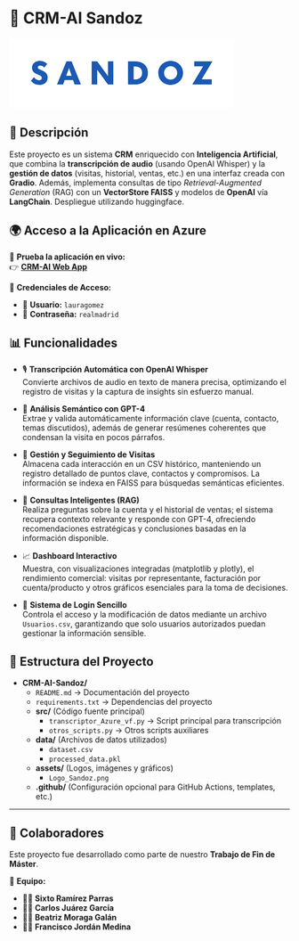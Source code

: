 # 🏥 CRM-AI Sandoz

![Logo del Proyecto](assests/Logo_Sandoz.png)

## 🚀 Descripción
Este proyecto es un sistema **CRM** enriquecido con **Inteligencia Artificial**, que combina la **transcripción de audio** (usando OpenAI Whisper) y la **gestión de datos** (visitas, historial, ventas, etc.) en una interfaz creada con **Gradio**. Además, implementa consultas de tipo _Retrieval-Augmented Generation_ (RAG) con un **VectorStore FAISS** y modelos de **OpenAI** vía **LangChain**. Despliegue utilizando huggingface. 


## 🌍 Acceso a la Aplicación en Azure  

🚀 **Prueba la aplicación en vivo:**  
👉 [**CRM-AI Web App**](https://huggingface.co/spaces/sixtorapa/CRM-AI-SANDOZ)  

🔐 **Credenciales de Acceso:**  
- 👤 **Usuario:** `lauragomez`  
- 🔑 **Contraseña:** `realmadrid` 


## 📊 Funcionalidades

- 🎙️ **Transcripción Automática con OpenAI Whisper**  
  Convierte archivos de audio en texto de manera precisa, optimizando el registro de visitas y la captura de insights sin esfuerzo manual.

- 🧠 **Análisis Semántico con GPT-4**  
  Extrae y valida automáticamente información clave (cuenta, contacto, temas discutidos), además de generar resúmenes coherentes que condensan la visita en pocos párrafos.

- 📂 **Gestión y Seguimiento de Visitas**  
  Almacena cada interacción en un CSV histórico, manteniendo un registro detallado de puntos clave, contactos y compromisos. La información se indexa en FAISS para búsquedas semánticas eficientes.

- 🤝 **Consultas Inteligentes (RAG)**  
  Realiza preguntas sobre la cuenta y el historial de ventas; el sistema recupera contexto relevante y responde con GPT-4, ofreciendo recomendaciones estratégicas y conclusiones basadas en la información disponible.

- 📈 **Dashboard Interactivo**  
  Muestra, con visualizaciones integradas (matplotlib y plotly), el rendimiento comercial: visitas por representante, facturación por cuenta/producto y otros gráficos esenciales para la toma de decisiones.

- 🔐 **Sistema de Login Sencillo**  
  Controla el acceso y la modificación de datos mediante un archivo `Usuarios.csv`, garantizando que solo usuarios autorizados puedan gestionar la información sensible.


## 📂 Estructura del Proyecto


- **CRM-AI-Sandoz/**
  - `README.md` → Documentación del proyecto
  - `requirements.txt` → Dependencias del proyecto
  - **src/** (Código fuente principal)
    - `transcriptor_Azure_vf.py` → Script principal para transcripción
    - `otros_scripts.py` → Otros scripts auxiliares
  - **data/** (Archivos de datos utilizados)
    - `dataset.csv`
    - `processed_data.pkl`
  - **assets/** (Logos, imágenes y gráficos)
    - `Logo_Sandoz.png`
  - **.github/** (Configuración opcional para GitHub Actions, templates, etc.)

---

## 👥 Colaboradores  

Este proyecto fue desarrollado como parte de nuestro **Trabajo de Fin de Máster**.  

🔹 **Equipo:**  
- 🧑‍💻 **Sixto Ramírez Parras**  
- 🧑‍💻 **Carlos Juárez García**  
- 👩‍💻 **Beatriz Moraga Galán**  
- 🧑‍💻 **Francisco Jordán Medina** 


